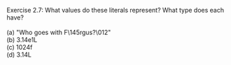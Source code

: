 Exercise 2.7: What values do these literals represent? What type does each have?<br /> <br /> 
(a) "Who goes with F\145rgus?\012"<br /> 
(b) 3.14e1L<br /> 
(c) 1024f<br /> 
(d) 3.14L<br /> 

